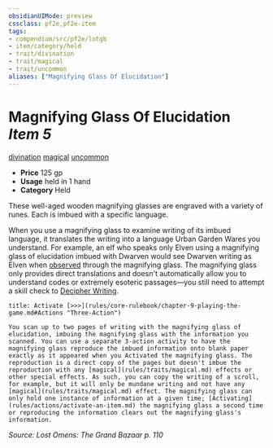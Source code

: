 ```yaml
---
obsidianUIMode: preview
cssclass: pf2e,pf2e-item
tags:
- compendium/src/pf2e/lotgb
- item/category/held
- trait/divination
- trait/magical
- trait/uncommon
aliases: ["Magnifying Glass Of Elucidation"]
---
```

# Magnifying Glass Of Elucidation *Item 5*  
[divination](rules/traits/divination.md)  [magical](rules/traits/magical.md)  [uncommon](rules/traits/uncommon.md)  

- **Price** 125 gp
- **Usage** held in 1 hand
- **Category** Held

These well-aged wooden magnifying glasses are engraved with a variety of runes. Each is imbued with a specific language.

When you use a magnifying glass to examine writing of its imbued language, it translates the writing into a language Urban Garden Wares you understand. For example, an elf who speaks only Elven using a magnifying glass of elucidation imbued with Dwarven would see Dwarven writing as Elven when [observed](rules/conditions.md#Observed) through the magnifying glass. The magnifying glass only provides direct translations and doesn't automatically allow you to understand codes or extremely esoteric passages—you still need to attempt a skill check to [Decipher Writing](rules/actions/decipher-writing.md).

```ad-embed-ability
title: Activate [>>>](rules/core-rulebook/chapter-9-playing-the-game.md#Actions "Three-Action")

You scan up to two pages of writing with the magnifying glass of elucidation, imbuing the magnifying glass with the information you scanned. You can use a separate 3-action activity to have the magnifying glass reproduce the imbued information onto blank paper exactly as it appeared when you Activated the magnifying glass. The reproduction is a direct copy of the pages but doesn't imbue the reproduction with any [magical](rules/traits/magical.md) effects or other special effects. As such, you can copy the writing of a scroll, for example, but it will only be mundane writing and not have any [magical](rules/traits/magical.md) effect. The magnifying glass can only hold one instance of information at a given time; [Activating](rules/actions/activate-an-item.md) the magnifying glass a second time or reproducing the information clears out the magnifying glass's information.
```

*Source: Lost Omens: The Grand Bazaar p. 110*